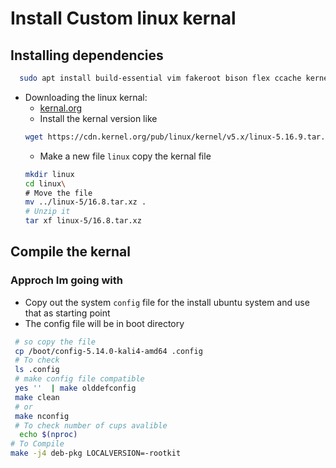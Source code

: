 # Install Custom linux kernal
## Installing dependencies 

```bash
  sudo apt install build-essential vim fakeroot bison flex ccache kernel-package ghex libncurses5-dev libssl-dev
```
- Downloading the linux kernal:
  - [kernal.org](https://kernel.org/)
  - Install the kernal version like
  ```bash 
  wget https://cdn.kernel.org/pub/linux/kernel/v5.x/linux-5.16.9.tar.xz
  ```
  - Make a new file `linux` copy the kernal file 
  ```bash 
  mkdir linux
  cd linux\
  # Move the file 
  mv ../linux-5/16.8.tar.xz .
  # Unzip it 
  tar xf linux-5/16.8.tar.xz
  ```
## Compile the kernal 
### Approch Im going with 
- Copy out the system `config` file for the install ubuntu system and use that as starting point 
- The config file will be in boot directory
```bash 
 # so copy the file 
 cp /boot/config-5.14.0-kali4-amd64 .config
 # To check 
 ls .config
 # make config file compatible 
 yes ''  | make olddefconfig    
 make clean
 # or
 make nconfig 
 # To check number of cups avalible 
  echo $(nproc)
# To Compile 
make -j4 deb-pkg LOCALVERSION=-rootkit

 
 
